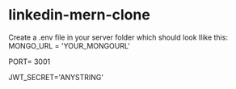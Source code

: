 # linkedin-mern-clone
Create a .env file in your server folder which should look llike this:
MONGO_URL = 'YOUR_MONGOURL'

PORT= 3001

JWT_SECRET='ANYSTRING'
